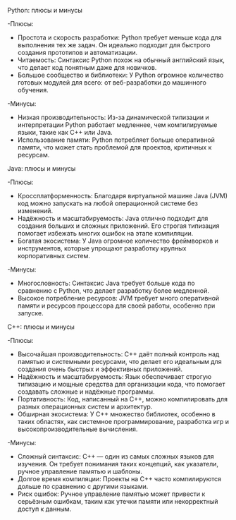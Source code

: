 Python: плюсы и минусы

-Плюсы:
 * Простота и скорость разработки: Python требует меньше кода для выполнения тех же задач. Он идеально подходит для быстрого создания прототипов и автоматизации.
 * Читаемость: Синтаксис Python похож на обычный английский язык, что делает код понятным даже для новичков.
 * Большое сообщество и библиотеки: У Python огромное количество готовых модулей для всего: от веб-разработки до машинного обучения.

-Минусы:
 * Низкая производительность: Из-за динамической типизации и интерпретации Python работает медленнее, чем компилируемые языки, такие как C++ или Java.
 * Использование памяти: Python потребляет больше оперативной памяти, что может стать проблемой для проектов, критичных к ресурсам.

Java: плюсы и минусы

-Плюсы:
 * Кроссплатформенность: Благодаря виртуальной машине Java (JVM) код можно запускать на любой операционной системе без изменений.
 * Надёжность и масштабируемость: Java отлично подходит для создания больших и сложных приложений. Его строгая типизация помогает избежать многих ошибок на этапе компиляции.
 * Богатая экосистема: У Java огромное количество фреймворков и инструментов, которые упрощают разработку крупных корпоративных систем.

-Минусы:
 * Многословность: Синтаксис Java требует больше кода по сравнению с Python, что делает разработку более медленной.
 * Высокое потребление ресурсов: JVM требует много оперативной памяти и ресурсов процессора для своей работы, особенно при запуске.

C++: плюсы и минусы

-Плюсы:
 * Высочайшая производительность: C++ даёт полный контроль над памятью и системными ресурсами, что делает его идеальным для создания очень быстрых и эффективных приложений.
 * Надёжность и масштабируемость: Язык обеспечивает строгую типизацию и мощные средства для организации кода, что помогает создавать сложные и надёжные программы.
 * Портативность: Код, написанный на C++, можно компилировать для разных операционных систем и архитектур.
 * Обширная экосистема: У C++ множество библиотек, особенно в таких областях, как системное программирование, разработка игр и высокопроизводительные вычисления.

-Минусы:
 * Сложный синтаксис: C++ — один из самых сложных языков для изучения. Он требует понимания таких концепций, как указатели, ручное управление памятью и шаблоны.
 * Долгое время компиляции: Проекты на C++ часто компилируются дольше по сравнению с другими языками.
 * Риск ошибок: Ручное управление памятью может привести к серьёзным ошибкам, таким как утечки памяти или некорректный доступ к данным.
